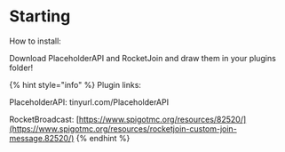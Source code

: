 # Starting

How to install:

Download PlaceholderAPI and RocketJoin and draw them in your plugins folder!



{% hint style="info" %}
Plugin links:

PlaceholderAPI: tinyurl.com/PlaceholderAPI

RocketBroadcast: [https://www.spigotmc.org/resources/82520/](https://www.spigotmc.org/resources/rocketjoin-custom-join-message.82520/)
{% endhint %}



